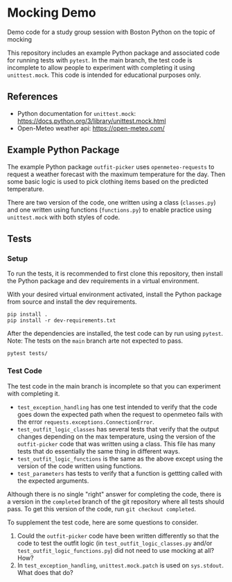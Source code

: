 # Mocking Demo
Demo code for a study group session with Boston Python on the topic of mocking

This repository includes an example Python package and associated code for running tests with `pytest`. In the main branch, the test code is incomplete to allow people to experiment with completing it using `unittest.mock`. This code is intended for educational purposes only.

## References

* Python documentation for `unittest.mock`: https://docs.python.org/3/library/unittest.mock.html
* Open-Meteo weather api: https://open-meteo.com/


## Example Python Package
The example Python package `outfit-picker` uses `openmeteo-requests` to request a weather forecast with the maximum temperature for the day. Then some basic logic is used to pick clothing items based on the predicted temperature.

There are two version of the code, one written using a class (`classes.py`) and one written using functions (`functions.py`) to enable practice using `unittest.mock` with both styles of code.

## Tests

### Setup
To run the tests, it is recommended to first clone this repository, then install the Python package and dev requirements in a virtual environment.

With your desired virtual environment activated, install the Python package from source and install the dev requirements.

    pip install .
    pip install -r dev-requirements.txt

After the dependencies are installed, the test code can by run using `pytest`. Note: The tests on the `main` branch arte not expected to pass.

    pytest tests/

### Test Code
The test code in the main branch is incomplete so that you can experiment with completing it. 

* `test_exception_handling` has one test intended to verify that the code goes down the expected path when the request to openmeteo fails with the error `requests.exceptions.ConnectionError`.
* `test_outfit_logic_classes` has several tests that verify that the output changes depending on the max temperature, using the version of the `outfit-picker` code that was written using a class. This file has many tests that do essentially the same thing in different ways.
* `test_outfit_logic_functions` is the same as the above except using the version of the code written using functions.
* `test_parameters` has tests to verify that a function is gettting called with the expected arguments.

Although there is no single "right" answer for completing the code, there is a version in the `completed` branch of the git repository where all tests should pass. To get this version of the code, run `git checkout completed`.

To supplement the test code, here are some questions to consider.

1. Could the `outfit-picker` code have been written differently so that the code to test the outfit logic (in `test_outfit_logic_classes.py` and/or `test_outfit_logic_functions.py`) did not need to use mocking at all? How?
2. In `test_exception_handling`, `unittest.mock.patch` is used on `sys.stdout`. What does that do?
